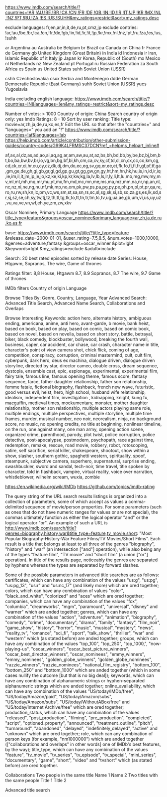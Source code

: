 https://www.imdb.com/search/title/?countries=!AR,!AU,!BE,!BR,!CA,!CN,!FR,!DE,!GB,!IN,!ID,!IR,!IT,!JP,!KR,!MX,!NL,!NZ,!PT,!RU,!ZA,!ES,!US,!SUHH&my_ratings=restrict&sort=my_ratings,desc

exclude languages: fr,en,ar,in,it,de,ru,pt,cmz,jp
exclude contries: !ar,!au,!be,!br,!ca,!cn,!fr,!de,!gb,!in,!id,!ir,!it,!jp,!kr,!mx,!nl,!nz,!pt,!ru,!za,!es,!us,!suhh

ar Argentina
au Australia
be Belgium
br Brazil
ca Canada
cn China
fr France
de Germany
gb United Kingdom (Great Britain)
in India
id Indonesia
ir Iran, Islamic Republic of
it Italy
jp Japan
kr Korea, Republic of (South)
mx Mexico
nl Netherlands
nz New Zealand
pt Portugal
ru Russian Federation
za South Africa
es Spain
us United States
suhh Soviet Union (USSR)


cshh	Czechoslovakia
csxx	Serbia and Montenegro
ddde	German Democratic Republic (East Germany)
suhh	Soviet Union (USSR)
yucs	Yugoslavia


India excluding english language: https://www.imdb.com/search/title/?countries=IN&languages=!en&my_ratings=restrict&sort=my_ratings,desc


Number of votes: > 1000
Country of origin: China
Search country of origin only: yes
Imdb Ratings: 8 - 10
Sort by user ranking: 
Title type: movie=ar,zh,ja,de,ru,ko,es,fr
Edit the URL so that after the "countries=" and "languages=" you add an "!"
https://www.imdb.com/search/title/?countries=!af&languages=!ab
https://help.imdb.com/article/contribution/other-submission-guides/country-codes/G99K4LFRMSC37DCN?ref_=helpms_helpart_inline#

af,ax,al,dz,as,ad,ao,ai,aq,ag,ar,am,aw,au,at,az,bs,bh,bd,bb,by,be,bz,bj,bm,bt,bo,ba,bw,bv,br,io,vg,bn,bg,bf,bi,kh,cm,ca,cv,ky,cf,td,cl,cn,cx,cc,co,km,cg,cd,ck,cr,ci,hr,cu,cy,cz,dk,dj,dm,do,ec,eg,sv,gq,er,ee,et,fk,fo,fj,fi,fr,gf,pf,tf,ga,gm,ge,de,gh,gi,gb,gr,gl,gd,gp,gu,gt,gg,gw,gn,gy,ht,hm,hn,hk,hu,is,in,id,ir,iq,ie,im,il,it,jm,jp,je,jo,kz,ke,ki,kp,kr,kw,kg,la,lv,lb,ls,lr,ly,li,lt,lu,mo,mg,mw,my,mv,ml,mt,mh,mq,mr,mu,yt,mx,fm,md,mc,mn,me,ms,ma,mz,mm,na,nr,np,an,nl,nc,nz,ni,ne,ng,nu,nf,mk,mp,no,om,pk,pw,ps,pa,pg,py,pe,ph,pn,pl,pt,pr,qa,re,ro,ru,rw,sh,kn,lc,pm,vc,ws,sm,st,sa,sn,rs,sc,sl,sg,sk,si,sb,so,za,gs,es,lk,sd,sr,sj,sz,se,ch,sy,tw,tj,tz,th,tl,tg,tk,to,tt,tn,tr,tm,tc,tv,ug,ua,ae,gb,um,vi,us,uy,uz,vu,va,ve,vn,wf,eh,ye,zm,zw,xkv

Oscar Nominee, Primary Language
https://www.imdb.com/search/title/?title_type=feature&groups=oscar_nominee&primary_language=ar,zh,ja,de,ru,ko,es,fr

base: https://www.imdb.com/search/title/?title_type=feature
&release_date=2000-01-01,
&user_rating=7.5,8.5,
&num_votes=1000,10000,
&genres=adventure,fantasy
&groups=oscar_winner
&plot=lgbt
&keywords=lgbt
&my_ratings=exclude
&adult=include

Search: 20 best rated episodes sorted by release date
Series: House, Htgawm, Sopranos, The wire, Game of thrones

Ratings filter: 8,8 House, Htgawm 8.7, 8.9 Sopranos, 8.7 The wire, 9.7 Game of thrones

IMDb filters 
Country of origin 
Language 

Browse Titles By: Genre, Country, Language, Year
Advanced Search: Advanced Title Search, Advanced Name Search, Collaborations and Overlaps

Browse Interesting Keywords: action hero, alternate history, ambiguous ending, americana, anime, anti hero, avant-garde, b movie, bank heist, based on book, based on play, based on comic, based on comic book, based on novel, based on novella, based on short story, battle, betrayal, biker, black comedy, blockbuster, bollywood, breaking the fourth wall, business, caper, car accident, car chase, car crash, character name in title, character's point of view camera shot, chick flick, coming of age, competition, conspiracy, corruption, criminal mastermind, cult, cult film, cyberpunk, dark hero, deus ex machina, dialogue driven, dialogue driven storyline, directed by star, director cameo, double cross, dream sequence, dystopia, ensemble cast, epic, espionage, experimental, experimental film, fairy tale, famous line, famous opening theme, famous score, fantasy sequence, farce, father daughter relationship, father son relationship, femme fatale, fictional biography, flashback, french new wave, futuristic, good versus evil, heist, hero, high school, husband wife relationship, idealism, independent film, investigation	, kidnapping, knight, kung fu, macguffin, medieval times, mockumentary, monster, mother daughter relationship, mother son relationship, multiple actors playing same role, multiple endings, multiple perspectives, multiple storyline, multiple time frames, murder, musical number, neo noir, neorealism, ninja, no background score, no music, no opening credits, no title at beginning, nonlinear timeline, on the run, one against many, one man army, opening action scene, organized crime, parenthood, parody, plot twist, police corruption, police detective, post-apocalypse, postmodern, psychopath, race against time, redemption, remake, rescue, road movie, robbery, robot, rotoscoping, satire, self sacrifice, serial killer, shakespeare, shootout, show within a show, slasher, southern gothic, spaghetti western, spirituality, spoof, steampunk, subjective camera, superhero, supernatural, surprise ending, swashbuckler, sword and sandal, tech-noir, time travel, title spoken by character, told in flashback, vampire, virtual reality, voice over narration, whistleblower, wilhelm scream, wuxia, zombie

https://en.wikipedia.org/wiki/IMDb
https://github.com/topics/imdb-rating

The query string of the URL search results listings is organized into a collection of parameters, some of which accept as values a comma-delimited sequence of movie/person properties. For some parameters (such as ones that do not have numeric ranges for values or are not special), the commas ultimately function as either the logical operator "and" or the logical operator "or". An example of such a URL is http://www.imdb.com/search/title?genres=biography,history,war&title_type=feature,tv_movie,short: "Most Popular Biography-History-War Feature Films/TV Movies/Short Films". Each result is a title that belongs at least to all three of the genres "biography", "history" and "war" (an intersection ["and"] operation), while also being any of the types "feature film", "TV movie" and "short film" (a union ["or"] operation). In title of the results page, noticeably the genres are separated by hyphens whereas the types are separated by forward slashes.

Some of the possible parameters in advanced title searches are as follows:
certificates, which can have any combination of the values "us:g", "us:pg", "us:pg_13", "us:r" and "us:nc_17" (and likely more) which are ored together;
colors, which can have any combination of values "color", "black_and_white", "colorized" and "aces" which are ored together;
companies, which can have any combination of the values "fox", "columbia", "dreamworks", "mgm", "paramount", "universal", "disney" and "warner" which are anded together;
genres, which can have any combination of the values "action", "adventure", "animation", "biography", "comedy", "crime", "documentary", "drama", "family", "fantasy", "film_noir", "game_show", "history", "horror", "music", "musical", "mystery", "news", "reality_tv", "romance", "sci_fi", "sport", "talk_show", "thriller", "war" and "western" which (as stated before) are anded together;
groups, which can have any combination of the values "top_100", "top_250", "top_1000,", "now-playing-us", "oscar_winners", "oscar_best_picture_winners", "oscar_best_director_winners", "oscar_nominees", "emmy_winners", "emmy_nominees", "golden_globe_winners", "golden_globe_nominees", "razzie_winners", "razzie_nominees", "national_film_registry", "bottom_100", "bottom_250" and "bottom_1000" which are anded together (which in some cases nullify the outcome [but that is no big deal]);
keywords, which can have any combination of alphanumeric strings or hyphen-separated alphanumeric strings which are anded together;
online_availability, which can have any combination of the values "US/today/IMDb/free", "US/today/Amazon/paid", "US/today/Amazon/subs", "US/today/Amazon/subs", "US/today/WithoutABox/free" and "US/today/Internet Archive/free" which are ored together;
production_status, which can have any combination of the values "released", "post_production", "filming", "pre_production", "completed", "script", "optioned_property", "announced", "treatment_outline", "pitch", "turnaround", "abandoned", "delayed", "indefinitely_delayed", "active" and "unknown" which are ored together;
role, which can any combination of person keys (for example, "nm1000000") which are anded together (["collaborations and overlaps" in other words] one of IMDb's best features, by the way);
title_type, which can have any combination of the values "feature", "tv_movie", "tv_series", "tv_episode", "tv_special", "mini_series", "documentary", "game", "short", "video" and "tvshort" which (as stated before) are ored together.


Collaborations
Two people in the same title
Name 1
Name 2
Two titles with the same people
Title 1
Title 2

Advanced title search

